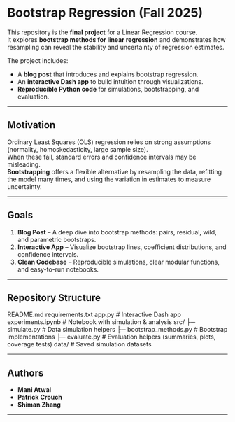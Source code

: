 # Bootstrap Regression (Fall 2025)

This repository is the **final project** for a Linear Regression course.  
It explores **bootstrap methods for linear regression** and demonstrates how resampling can reveal the stability and uncertainty of regression estimates.

The project includes:
- A **blog post** that introduces and explains bootstrap regression.
- An **interactive Dash app** to build intuition through visualizations.
- **Reproducible Python code** for simulations, bootstrapping, and evaluation.

---

## Motivation
Ordinary Least Squares (OLS) regression relies on strong assumptions (normality, homoskedasticity, large sample size).  
When these fail, standard errors and confidence intervals may be misleading.  
**Bootstrapping** offers a flexible alternative by resampling the data, refitting the model many times, and using the variation in estimates to measure uncertainty.

---

## Goals
1. **Blog Post** – A deep dive into bootstrap methods: pairs, residual, wild, and parametric bootstraps.  
2. **Interactive App** – Visualize bootstrap lines, coefficient distributions, and confidence intervals.  
3. **Clean Codebase** – Reproducible simulations, clear modular functions, and easy-to-run notebooks.

---

## Repository Structure
README.md
requirements.txt
app.py # Interactive Dash app
experiments.ipynb # Notebook with simulation & analysis
src/
├─ simulate.py # Data simulation helpers
├─ bootstrap_methods.py # Bootstrap implementations
├─ evaluate.py # Evaluation helpers (summaries, plots, coverage tests)
data/ # Saved simulation datasets

---

## Authors
- **Mani Atwal**  
- **Patrick Crouch**  
- **Shiman Zhang**  

---